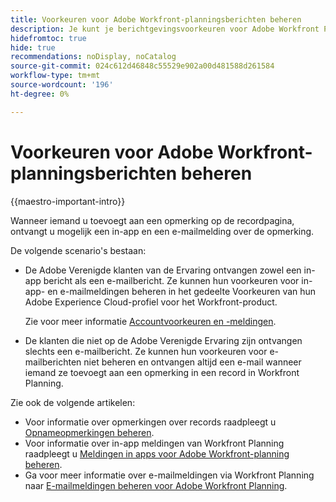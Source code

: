 ```yaml
---
title: Voorkeuren voor Adobe Workfront-planningsberichten beheren
description: Je kunt je berichtgevingsvoorkeuren voor Adobe Workfront Planning mogelijk beheren. In dit artikel wordt beschreven hoe u uw voorkeuren voor meldingen kunt configureren.
hidefromtoc: true
hide: true
recommendations: noDisplay, noCatalog
source-git-commit: 024c612d46848c55529e902a00d481588d261584
workflow-type: tm+mt
source-wordcount: '196'
ht-degree: 0%

---
```



# Voorkeuren voor Adobe Workfront-planningsberichten beheren

{{maestro-important-intro}}

Wanneer iemand u toevoegt aan een opmerking op de recordpagina, ontvangt u mogelijk een in-app en een e-mailmelding over de opmerking.

De volgende scenario&#39;s bestaan:

* De Adobe Verenigde klanten van de Ervaring ontvangen zowel een in-app bericht als een e-mailbericht. Ze kunnen hun voorkeuren voor in-app- en e-mailmeldingen beheren in het gedeelte Voorkeuren van hun Adobe Experience Cloud-profiel voor het Workfront-product.

  Zie voor meer informatie [Accountvoorkeuren en -meldingen](https://experienceleague.adobe.com/en/docs/core-services/interface/features/account-preferences).

* De klanten die niet op de Adobe Verenigde Ervaring zijn ontvangen slechts een e-mailbericht. Ze kunnen hun voorkeuren voor e-mailberichten niet beheren en ontvangen altijd een e-mail wanneer iemand ze toevoegt aan een opmerking in een record in Workfront Planning.

Zie ook de volgende artikelen:

* Voor informatie over opmerkingen over records raadpleegt u [Opnameopmerkingen beheren](/help/quicksilver/maestro/records/manage-record-comments.md).
* Voor informatie over in-app meldingen van Workfront Planning raadpleegt u [Meldingen in apps voor Adobe Workfront-planning beheren](/help/quicksilver/maestro/notifications/manage-planning-in-app-notifications.md).
* Ga voor meer informatie over e-mailmeldingen via Workfront Planning naar [E-mailmeldingen beheren voor Adobe Workfront Planning](/help/quicksilver/maestro/notifications/manage-planning-email-notifications.md).